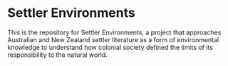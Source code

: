 # Settler Environments
This is the repository for Settler Environments, a project that approaches Australian and New Zealand settler literature as a form of environmental knowledge to understand how colonial society defined the limits of its responsibility to the natural world.
